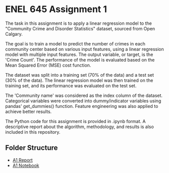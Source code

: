 # ENEL 645 Assignment 1

The task in this assignment is to apply a linear regression model to the "Community Crime and Disorder Statistics" dataset, sourced from Open Calgary.

The goal is to train a model to predict the number of crimes in each community center based on various input features, using a linear regression model with multiple input features. The output variable, or target, is the 'Crime Count'. The performance of the model is evaluated based on the Mean Squared Error (MSE) cost function.

The dataset was split into a training set (70% of the data) and a test set (30% of the data). The linear regression model was then trained on the training set, and its performance was evaluated on the test set.

The 'Community name' was considered as the index column of the dataset. Categorical variables were converted into dummy/indicator variables using pandas' get_dummies() function. Feature engineering was also applied to achieve better results.

The Python code for this assignment is provided in .ipynb format. A descriptive report about the algorithm, methodology, and results is also included in this repository.

## Folder Structure 
<!-- - [A1 Instructions](https://github.com/StevenD24/ENSF-614-Lab-6/blob/main/ENSF%20614%20-%20Lab%206.pdf)    -->
- [A1 Report](https://github.com/StevenD24/ENEL-645-Assignment-1/blob/main/ENEL%20645%20-%20Assignment%201%20Report.pdf)  
- [A1 Notebook](https://github.com/StevenD24/ENEL-645-Assignment-1/blob/main/A1_Linear_Regression.ipynb) 
